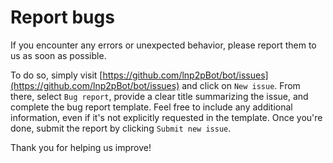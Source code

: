 # Report bugs

If you encounter any errors or unexpected behavior, please report them to us as soon as possible.

To do so, simply visit [https://github.com/lnp2pBot/bot/issues](https://github.com/lnp2pBot/bot/issues) and click on `New issue`. From there, select `Bug report`, provide a clear title summarizing the issue, and complete the bug report template. Feel free to include any additional information, even if it's not explicitly requested in the template. Once you're done, submit the report by clicking `Submit new issue`.

Thank you for helping us improve!
